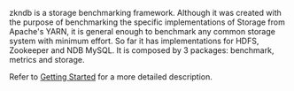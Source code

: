 zkndb is a storage benchmarking framework. Although it was created with the purpose of benchmarking the specific implementations of Storage from Apache's YARN, it is general enough to benchmark any common storage system with minimum effort. So far it has implementations for HDFS, Zookeeper and NDB MySQL. It is composed by 3 packages: benchmark, metrics and storage.


Refer to [Getting Started](https://github.com/4knahs/zkndb/wiki/Getting-started) for a more detailed description.
